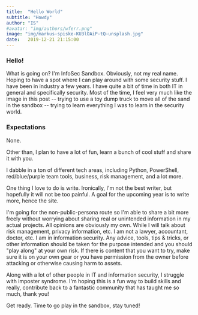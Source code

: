 ```yaml
---
title:  "Hello World"
subtitle: "Howdy"
author: "IS"
#avatar: "img/authors/wferr.png"
image: "img/markus-spiske-KU3lOAiP-tQ-unsplash.jpg"
date:   2019-12-21 21:15:00
---
```


### Hello!
What is going on? I'm InfoSec Sandbox. Obviously, not my real name. Hoping to have a spot where I can play around with some security stuff. I have been in industry a few years. I have quite a bit of time in both IT in general and specifically security. Most of the time, I feel very much like the image in this post -- trying to use a toy dump truck to move all of the sand in the sandbox -- trying to learn everything I was to learn in the security world. 

### Expectations
None.

Other than, I plan to have a lot of fun, learn a bunch of cool stuff and share it with you. 

I dabble in a ton of different tech areas, including Python, PowerShell, red/blue/purple team tools, business, risk management, and a lot more.

One thing I love to do is write. Ironically, I'm not the best writer, but hopefully it will not be too painful. A goal for the upcoming year is to write more, hence the site.

I'm going for the non-public-persona route so I'm able to share a bit more freely without worrying about sharing real or unintended information in my actual projects. All opinions are obviously my own. While I will talk about risk management, privacy information, etc. I am not a lawyer, accountant, doctor, etc. I am in information security. Any advice, tools, tips & tricks, or other information should be taken for the purpose intended and you should "play along" at your own risk. If there is content that you want to try, make sure it is on your own gear or you have permission from the owner before attacking or otherwise causing harm to assets.

Along with a lot of other people in IT and information security, I struggle with imposter syndrome. I'm hoping this is a fun way to build skills and really, contribute back to a fantastic community that has taught me so much, thank you!

Get ready. Time to go play in the sandbox, stay tuned! 